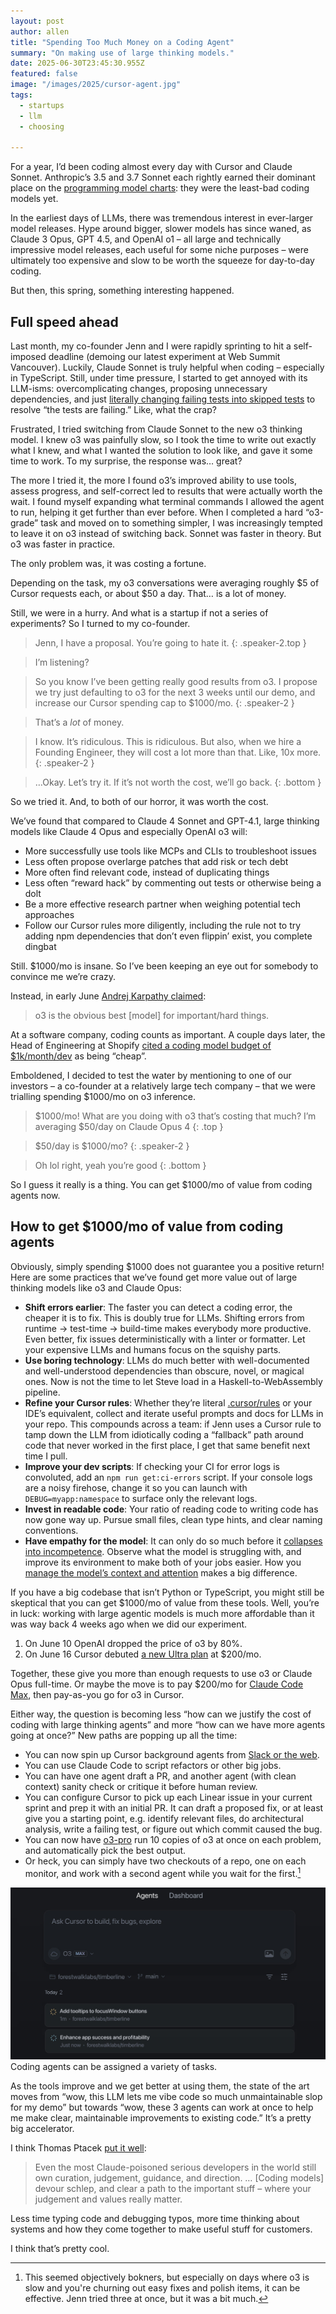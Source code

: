 ```yaml
---
layout: post
author: allen
title: "Spending Too Much Money on a Coding Agent"
summary: "On making use of large thinking models."
date: 2025-06-30T23:45:30.955Z
featured: false
image: "/images/2025/cursor-agent.jpg"
tags:
  - startups
  - llm
  - choosing

---
```


For a year, I’d been coding almost every day with Cursor and Claude Sonnet. Anthropic’s 3.5 and 3.7 Sonnet each rightly earned their dominant place on the [programming model charts](https://openrouter.ai/rankings/programming): they were the least-bad coding models yet.

In the earliest days of LLMs, there was tremendous interest in ever-larger model releases. Hype around bigger, slower models has since waned, as Claude 3 Opus, GPT 4.5, and OpenAI o1 – all large and technically impressive model releases, each useful for some niche purposes – were ultimately too expensive and slow to be worth the squeeze for day-to-day coding.

But then, this spring, something interesting happened.

## Full speed ahead

Last month, my co-founder Jenn and I were rapidly sprinting to hit a self-imposed deadline (demoing our latest experiment at Web Summit Vancouver). Luckily, Claude Sonnet is truly helpful when coding – especially in TypeScript. Still, under time pressure, I started to get annoyed with its LLM-isms: overcomplicating changes, proposing unnecessary dependencies, and just [literally changing failing tests into skipped tests](https://www.lesswrong.com/posts/rKC4xJFkxm6cNq4i9/reward-hacking-is-becoming-more-sophisticated-and-deliberate) to resolve “the tests are failing.” Like, what the crap?

Frustrated, I tried switching from Claude Sonnet to the new o3 thinking model. I knew o3 was painfully slow, so I took the time to write out exactly what I knew, and what I wanted the solution to look like, and gave it some time to work. To my surprise, the response was… great?

The more I tried it, the more I found o3’s improved ability to use tools, assess progress, and self-correct led to results that were actually worth the wait. I found myself expanding what terminal commands I allowed the agent to run, helping it get further than ever before. When I completed a hard “o3-grade” task and moved on to something simpler, I was increasingly tempted to leave it on o3 instead of switching back. Sonnet was faster in theory. But o3 was faster in practice.

The only problem was, it was costing a fortune.

Depending on the task, my o3 conversations were averaging roughly $5 of Cursor requests each, or about $50 a day. That… is a lot of money.

Still, we were in a hurry. And what is a startup if not a series of experiments? So I turned to my co-founder.

> Jenn, I have a proposal. You’re going to hate it.
{: .speaker-2.top }

> I’m listening?

> So you know I’ve been getting really good results from o3. I propose we try just defaulting to o3 for the next 3 weeks until our demo, and increase our Cursor spending cap to $1000/mo.
{: .speaker-2 }

> That’s a *lot* of money.

> I know. It’s ridiculous. This is ridiculous. But also, when we hire a Founding Engineer, they will cost a lot more than that. Like, 10x more.
{: .speaker-2 }

> …Okay. Let’s try it. If it’s not worth the cost, we’ll go back.
{: .bottom }

So we tried it. And, to both of our horror, it was worth the cost.

We’ve found that compared to Claude 4 Sonnet and GPT-4.1, large thinking models like Claude 4 Opus and especially OpenAI o3 will:

- More successfully use tools like MCPs and CLIs to troubleshoot issues
- Less often propose overlarge patches that add risk or tech debt
- More often find relevant code, instead of duplicating things
- Less often “reward hack” by commenting out tests or otherwise being a dolt
- Be a more effective research partner when weighing potential tech approaches
- Follow our Cursor rules more diligently, including the rule not to try adding npm dependencies that don’t even flippin’ exist, you complete dingbat

Still. $1000/mo is insane. So I’ve been keeping an eye out for somebody to convince me we’re crazy.

Instead, in early June [Andrej Karpathy claimed](https://x.com/karpathy/status/1929597620969951434):

> o3 is the obvious best [model] for important/hard things.

At a software company, coding counts as important. A couple days later, the Head of Engineering at Shopify [cited a coding model budget of $1k/month/dev](https://x.com/fnthawar/status/1930367595670274058?s=61) as being “cheap”.

Emboldened, I decided to test the water by mentioning to one of our investors – a co-founder at a relatively large tech company – that we were trialling spending $1000/mo on o3 inference.

> $1000/mo! What are you doing with o3 that’s costing that much? I’m averaging $50/day on Claude Opus 4
{: .top }

> $50/day is $1000/mo?
{: .speaker-2 }

> Oh lol right, yeah you’re good
{: .bottom }

So I guess it really is a thing. You can get $1000/mo of value from coding agents now.

## How to get $1000/mo of value from coding agents

Obviously, simply spending $1000 does not guarantee you a positive return! Here are some practices that we’ve found get more value out of large thinking models like o3 and Claude Opus:

- **Shift errors earlier**: The faster you can detect a coding error, the cheaper it is to fix. This is doubly true for LLMs. Shifting errors from runtime → test-time → build-time makes everybody more productive. Even better, fix issues deterministically with a linter or formatter. Let your expensive LLMs and humans focus on the squishy parts.
- **Use boring technology**: LLMs do much better with well-documented and well-understood dependencies than obscure, novel, or magical ones. Now is not the time to let Steve load in a Haskell-to-WebAssembly pipeline.
- **Refine your Cursor rules**: Whether they’re literal [.cursor/rules](https://docs.cursor.com/context/rules) or your IDE’s equivalent, collect and iterate useful prompts and docs for LLMs in your repo. This compounds across a team: if Jenn uses a Cursor rule to tamp down the LLM from idiotically coding a “fallback” path around code that never worked in the first place, I get that same benefit next time I pull.
- **Improve your dev scripts**: If checking your CI for error logs is convoluted, add an `npm run get:ci-errors` script. If your console logs are a noisy firehose, change it so you can launch with `DEBUG=myapp:namespace` to surface only the relevant logs.
- **Invest in readable code**: Your ratio of reading code to writing code has now gone way up. Pursue small files, clean type hints, and clear naming conventions.
- **Have empathy for the model**: It can only do so much before it [collapses into incompetence](https://machinelearning.apple.com/research/illusion-of-thinking). Observe what the model is struggling with, and improve its environment to make both of your jobs easier. How you [manage the model’s context and attention](https://blog.nilenso.com/blog/2025/05/29/ai-assisted-coding/) makes a big difference.

If you have a big codebase that isn’t Python or TypeScript, you might still be skeptical that you can get $1000/mo of value from these tools. Well, you’re in luck: working with large agentic models is much more affordable than it was way back 4 weeks ago when we did our experiment.

1. On June 10 OpenAI dropped the price of o3 by 80%.
2. On June 16 Cursor debuted [a new Ultra plan](https://www.cursor.com/blog/new-tier) at $200/mo.
 
Together, these give you more than enough requests to use o3 or Claude Opus full-time. Or maybe the move is to pay $200/mo for [Claude Code Max](https://www.anthropic.com/news/max-plan), then pay-as-you go for o3 in Cursor.

Either way, the question is becoming less “how can we justify the cost of coding with large thinking agents” and more “how can we have more agents going at once?” New paths are popping up all the time:

- You can now spin up Cursor background agents from [Slack or the web](https://www.cursor.com/blog/agent-web).
- You can use Claude Code to script refactors or other big jobs.
- You can have one agent draft a PR, and another agent (with clean context) sanity check or critique it before human review.
- You can configure Cursor to pick up each Linear issue in your current sprint and prep it with an initial PR. It can draft a proposed fix, or at least give you a starting point, e.g. identify relevant files, do architectural analysis, write a failing test, or figure out which commit caused the bug.
- You can now have [o3-pro](https://help.openai.com/en/articles/9624314-model-release-notes) run 10 copies of o3 at once on each problem, and automatically pick the best output.
- Or heck, you can simply have two checkouts of a repo, one on each monitor, and work with a second agent while you wait for the first.[^1]

<div class="centered">
<img src="/images/2025/cursor-agent.jpg" alt="Two cursor agents working on tasks." />
Coding agents can be assigned a variety of tasks.
</div>

As the tools improve and we get better at using them, the state of the art moves from “wow, this LLM lets me vibe code so much unmaintainable slop for my demo” but towards “wow, these 3 agents can work at once to help me make clear, maintainable improvements to existing code.” It’s a pretty big accelerator.

I think Thomas Ptacek [put it well](https://fly.io/blog/youre-all-nuts/):

> Even the most Claude-poisoned serious developers in the world still own curation, judgement, guidance, and direction. … [Coding models] devour schlep, and clear a path to the important stuff – where your judgement and values really matter.

Less time typing code and debugging typos, more time thinking about systems and how they come together to make useful stuff for customers.

I think that’s pretty cool.

[^1]: This seemed objectively bokners, but especially on days where o3 is slow and you're churning out easy fixes and polish items, it can be effective. Jenn tried three at once, but it was a bit much.
